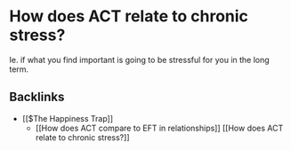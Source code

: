 # How does ACT relate to chronic stress?
Ie. if what you find important is going to be stressful for you in the long term.

## Backlinks
* [[$The Happiness Trap]]
	* [[How does ACT compare to EFT in relationships]]
[[How does ACT relate to chronic stress?]]

<!-- {BearID:18C33305-614E-4FE6-85C0-82983F305E2E-27697-000068E9B09B7056} -->
